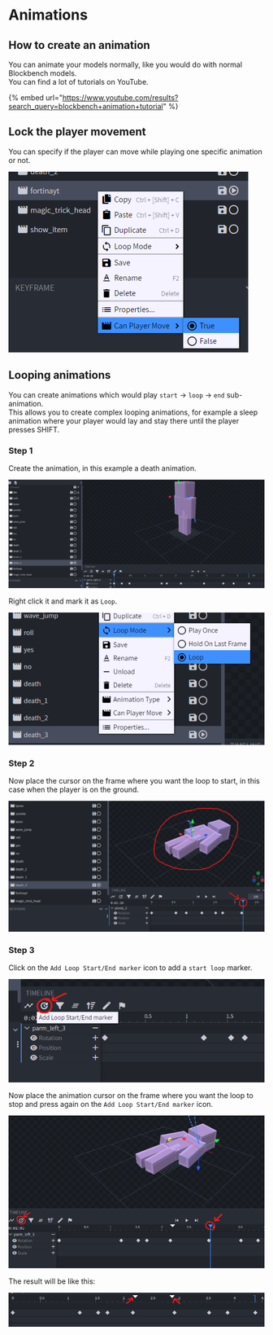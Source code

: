# Animations

## How to create an animation

You can animate your models normally, like you would do with normal Blockbench models.\
You can find a lot of tutorials on YouTube.

{% embed url="https://www.youtube.com/results?search_query=blockbench+animation+tutorial" %}

## Lock the player movement

You can specify if the player can move while playing one specific animation or not.

![](<../../../.gitbook/assets/image (76).png>)

## Looping animations

You can create animations which would play `start` -> `loop` -> `end` sub-animation.\
This allows you to create complex looping animations, for example a sleep animation where your player would lay and stay there until the player presses SHIFT.

### Step 1

Create the animation, in this example a death animation.

![](<../../../.gitbook/assets/image (96).png>)

Right click it and mark it as `Loop`.

![](<../../../.gitbook/assets/image (92).png>)

### Step 2

Now place the cursor on the frame where you want the loop to start, in this case when the player is on the ground.

![](<../../../.gitbook/assets/image (75).png>)

### Step 3

Click on the `Add Loop Start/End marker` icon to add a `start loop` marker.

![](<../../../.gitbook/assets/image (60).png>)

Now place the animation cursor on the frame where you want the loop to stop and press again on the `Add Loop Start/End marker` icon.

![](<../../../.gitbook/assets/image (46).png>)

The result will be like this:

![](<../../../.gitbook/assets/image (93).png>)

